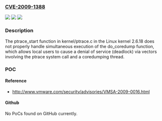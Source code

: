 ### [CVE-2009-1388](https://cve.mitre.org/cgi-bin/cvename.cgi?name=CVE-2009-1388)
![](https://img.shields.io/static/v1?label=Product&message=n%2Fa&color=blue)
![](https://img.shields.io/static/v1?label=Version&message=n%2Fa&color=blue)
![](https://img.shields.io/static/v1?label=Vulnerability&message=n%2Fa&color=brighgreen)

### Description

The ptrace_start function in kernel/ptrace.c in the Linux kernel 2.6.18 does not properly handle simultaneous execution of the do_coredump function, which allows local users to cause a denial of service (deadlock) via vectors involving the ptrace system call and a coredumping thread.

### POC

#### Reference
- http://www.vmware.com/security/advisories/VMSA-2009-0016.html

#### Github
No PoCs found on GitHub currently.

